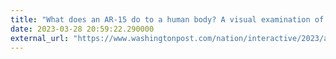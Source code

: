 ```yaml
---
title: "What does an AR-15 do to a human body? A visual examination of the deadly damage."
date: 2023-03-28 20:59:22.290000
external_url: "https://www.washingtonpost.com/nation/interactive/2023/ar-15-damage-to-human-body/?itid=hp-top-table-main_p001_f001"
---
```


